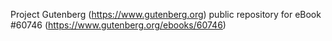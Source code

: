 Project Gutenberg (https://www.gutenberg.org) public repository for eBook #60746 (https://www.gutenberg.org/ebooks/60746)
